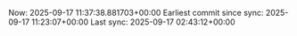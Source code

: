 Now: 2025-09-17 11:37:38.881703+00:00 Earliest commit since sync: 2025-09-17 11:23:07+00:00 Last sync: 2025-09-17 02:43:12+00:00
